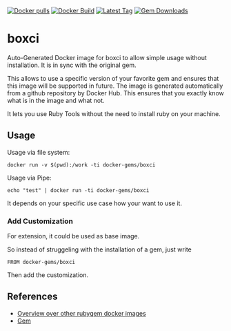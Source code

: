 [![Docker pulls](https://img.shields.io/docker/pulls/rubygem/boxci.svg)](https://hub.docker.com/r/rubygem/boxci/)
[![Docker Build](https://img.shields.io/docker/automated/rubygem/boxci.svg)](https://hub.docker.com/r/rubygem/boxci/)
[![Latest Tag](https://img.shields.io/github/tag/docker-rubygem/boxci.svg)](https://hub.docker.com/r/rubygem/boxci/)
[![Gem Downloads](https://img.shields.io/gem/dt/boxci.svg)](https://rubygems.org/gems/boxci/)
# boxci

Auto-Generated Docker image for boxci to allow simple usage without installation.
It is in sync with the original gem.

This allows to use a specific version of your favorite gem and ensures that this image will be supported in future.
The image is generated automatically from a github repository by Docker Hub.
This ensures that you exactly know what is in the image and what not.

It lets you use Ruby Tools without the need to install ruby on your machine.

## Usage

Usage via file system:

`docker run -v $(pwd):/work -ti docker-gems/boxci`

Usage via Pipe:

`echo "test" | docker run -ti docker-gems/boxci`

It depends on your specific use case how your want to use it.

### Add Customization

For extension, it could be used as base image.

So instead of struggeling with the installation of a gem, just write

`FROM docker-gems/boxci`

Then add the customization.

## References

 - [Overview over other rubygem docker images](https://github.com/thinkbot/docker-rubygem)
 - [Gem](https://rubygems.org/gems/boxci/)

